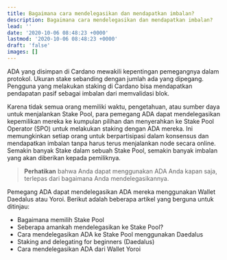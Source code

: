 ```yaml
---
title: Bagaimana cara mendelegasikan dan mendapatkan imbalan?
description: Bagaimana cara mendelegasikan dan mendapatkan imbalan?
lead: ''
date: '2020-10-06 08:48:23 +0000'
lastmod: '2020-10-06 08:48:23 +0000'
draft: 'false'
images: []
---
```


ADA yang disimpan di Cardano mewakili kepentingan pemegangnya dalam protokol. Ukuran stake sebanding dengan jumlah ada yang dipegang. Pengguna yang melakukan staking di Cardano bisa mendapatkan pendapatan pasif sebagai imbalan dari memvalidasi blok.

Karena tidak semua orang memiliki waktu, pengetahuan, atau sumber daya untuk menjalankan Stake Pool, para pemegang ADA dapat mendelegasikan kepemilikan mereka ke kumpulan pilihan dan menyerahkan ke Stake Pool Operator (SPO) untuk melakukan staking dengan ADA mereka. Ini memungkinkan setiap orang untuk berpartisipasi dalam konsensus dan mendapatkan imbalan tanpa harus terus menjalankan node secara online. Semakin banyak Stake dalam sebuah Stake Pool, semakin banyak imbalan yang akan diberikan kepada pemiliknya.

> **Perhatikan** bahwa Anda dapat menggunakan ADA Anda kapan saja, terlepas dari bagaimana Anda mendelegasikannya.

Pemegang ADA dapat mendelegasikan ADA mereka menggunakan Wallet Daedalus atau Yoroi. Berikut adalah beberapa artikel yang berguna untuk ditinjau:

- Bagaimana memilih Stake Pool
- Seberapa amankah mendelegasikan ke Stake Pool?
- Cara mendelegasikan ADA ke Stake Pool menggunakan Daedalus
- Staking and delegating for beginners (Daedalus)
- Cara mendelegasikan ADA dari Wallet Yoroi
